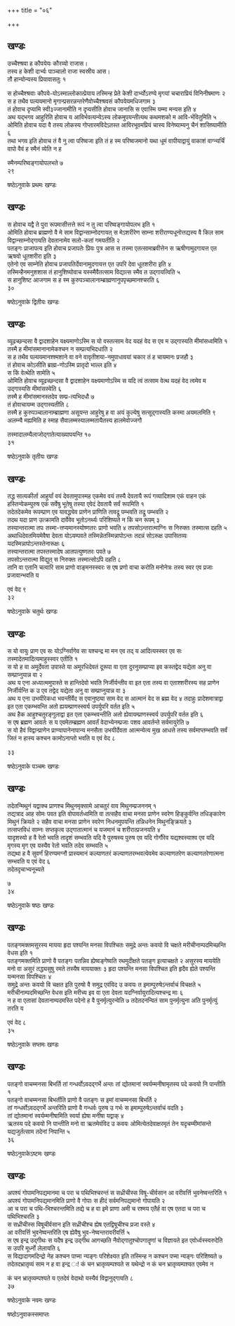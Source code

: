 +++
title = "०६"

+++
## खण्डः
उच्चैश्श्रवा ह कौपयेयः कौरव्यो राजास।  
तस्य ह केशी दार्भ्यः पाञ्चालो राजा स्वस्रीय आस।  
तौ हान्योन्यस्य प्रियावासतुः १   

स होच्चैश्श्रवाः
कौपये-योऽस्माल्लोकात्प्रेयाय तस्मिन्ह प्रेते केशी
दार्भ्योऽरण्ये मृगयां चचाराप्रियं विनिनीषमाणः २   
स ह तथैव पल्ययमानो
मृगान्प्रसरन्नन्तरेणैवोच्चैश्श्रवसं कौपयेयमधिजगाम ३   
तं होवाच दृप्यामि
स्वी३ज्जानामीति न दृप्यसीति होवाच जानासि स एवास्मि यम्मा मन्यस इति
४   
अथ यद्भगव आहुरिति होवाच य आविर्भवत्यन्येऽस्य लोकमुपयन्तीत्यथ कथमशको म
आवि-र्भवितुमिति ५   
ओमिति होवाच यदा वै तस्य लोकस्य गोप्तारमविदेऽतस्त
आविरभूवमप्रियं चास्य विनेष्याम्यनु चैनं शासिष्यामीति ६   
तथा भगव
इति होवाच तं वै नु त्वा परिष्वजा इति तं ह स्म परिष्वजमानो यथा धूमं
वापीयाद्वायुं वाकाशं वाग्न्यर्चिं वापो वैवं ह स्मैनं व्येति न ह 

स्मैनम्परिष्वङ्गायोपलभते ७   
२९   


षष्ठेऽनुवाके प्रथमः खण्डः

## खण्डः 

 

स होवाच यद्वै ते पुरा रूपमासीत्तत्ते रूपं न तु त्वा परिष्वङ्गायोपलभ इति
१   
ओमिति होवाच ब्राह्मणो वै मे साम विद्वान्साम्नोदगायत् स मेऽशरीरेण
साम्ना शरीराण्यधूनोत्तद्यस्य वै किल साम विद्वान्साम्नोद्गायति
देवतानामेव सलो-कतां गमयतीति २   
पतङ्गः प्राजापत्य इति होवाच
प्रजापतेः प्रियः पुत्र आस स तस्मा एतत्सामाब्रवीत्तेन स
ऋषीणामुदगायत्त एत ऋषयो धूतशरीरा इति ३   
एतेनो एव साम्नेति होवाच
प्रजापतिर्देवानामुदगायत्त एत उपरि देवा धूतशरीरा
इति ४   
तस्मिन्हैनमनुशशास तं हानुशिष्योवाच यस्स्मैवैतत्साम विद्यात्स
स्मैव त उद्गायत्विति ५   
स हानुशिष्ट आजगाम स ह स्म कुरुपञ्चालानाम्ब्राह्मणानुपपृच्छमानश्चरति ६   
३०   


षष्ठेऽनुवाके द्वितीयः खण्डः

## खण्डः 

 

व्यूढच्छन्दसा वै द्वादशाहेन यक्ष्यमाणोऽस्मि स यो वस्तत्साम वेद यदहं वेद
स एव म उद्गास्यति मीमांसध्वमिति १   
तस्मै ह मीमांसमानानामेकश्चन न
सम्प्रत्यभिदधाति २   
स ह तथैव पल्ययमानश्श्मशाने वा वने
वावृतीशया-नमुपाधावयां चकार तं ह चायमानः प्रजहौ ३   
तं होवाच
कोऽसीति ब्राह्म-णोऽस्मि प्रातृदो भाल्ल इति ४   
स किं वेत्थेति सामेति
५   
ओमिति होवाच व्यूढच्छन्दसा वै द्वादशाहेन यक्ष्यमाणोऽस्मि स यदि त्वं
तत्साम वेत्थ यदहं वेद त्वमेव म उद्गास्यसि मीमांसस्वेति ६   
तस्मै ह
मीमांसमानस्तदेव सम्प्र-त्यभिदधौ ७   
तं होवाचायम्म उद्गास्यतीति ८   
तस्मै ह
कुरुपञ्चालानाम्ब्राह्मणा असूयन्त आहुरेषु ह वा अयं कुल्येषु
सत्सूद्गास्यति कस्मा अयमलमिति ९   
अलम्न्वै मह्यमिति ह
स्माह सैवालम्मस्यालम्मतायैतस्य हालमेवोज्जगौ 

तस्मादालम्यैलाजोद्गातेत्याख्यापयन्ति १०   
३१   


षष्ठेऽनुवाके तृतीयः खण्डः

## खण्डः 

 

तद्ध सात्यकीर्ता आहुर्यां वयं देवतामुपास्मह एकमेव वयं तस्यै देवतायै रूपं
गव्यादिशाम एकं वाहन एकं हस्तिन्येकम्पुरुष एकं सर्वेषु भूतेषु तस्या एवेदं
देवतायै सर्वं रूपमिति १   
तदेतदेकमेव रूपम्प्राण एव यावद्ध्येव प्राणेन
प्राणिति तावद्रू पम्भवति तद्रू पम्भवति २   
तदथ यदा प्राण
उत्क्रामति दार्वेवेव भूतोऽनर्थ्यः परिशिष्यते न किं चन
रूपम् ३   
तस्यान्तरात्मा तपः तस्मा-त्तप्यमानस्योष्णतरः प्राणो भवति ४
तपसोऽन्तरात्माग्निः स निरुक्तः तस्मात्स दहति ५   
अथाधिदेवतमियमेवैषा देवता
योऽयम्पवते तस्मिन्नेतस्मिन्नापोऽन्तः तदन्नं सोऽरूक्ष उपासितव्यः
यदस्मिन्नापोऽन्तस्तेनारूक्षः ६   
तस्यान्तरात्मा तपस्तस्मादेष
आतपत्युष्णतरः पवते ७   
तपसोऽन्तरात्मा विद्युत् स निरुक्तः तस्मात्सोऽपि
दहति ८   
तानि वा एतानि चत्वारि साम प्राणो वाङ्मनस्स्वरः स एष प्रणो
वाचा करोति मनोनेत्रः तस्य स्वर एव प्रजाः प्रजावान्भवति य 

एवं वेद ९   
३२   


षष्ठेऽनुवाके चतुर्थः खण्डः

## खण्डः 

 

स यो वायुः प्राण एव सः योऽग्निर्वागेव सा यश्चन्द्र मा मन एव तद् य
आदित्यस्स्वर एव सः तस्मादेतमादित्यमाहुस्स्वर एतीति १   
स यो
ह वा अमूर्देवता उपास्ते या अमूरधिदेवतं दूरूपा वा एता दुरनुसम्प्राप्या
इव कस्तद्वेद यद्येता अनु वा सम्प्राप्नुयान्न वा २   
अथ य एना
अध्यात्ममुपास्ते स हान्तिदेवो भवति
निर्जीर्यन्तीव वा इत एता तस्य वा
एताश्शरीरस्य सह प्राणेन निर्जीर्यन्ति क उ एव
तद्वेद यद्येता अनु वा सम्प्राप्नुयान्न वा ३   
अथ य एना उभयीरेकधा
भवन्तीर्वेद स एवानुष्ठ्या साम वेद स आत्मानं वेद स ब्रह्म वेद ४
तदाहुः प्रादेशमात्राद्वा इत एता एकम्भवन्ति अतो
ह्ययम्प्राणस्स्वर्य उपर्युपरि वर्तत इति ५   
अथ
हैक आहुश्चतुरङ्गुलाद्वा इत एता एकम्भवन्तीति अतो ह्येवायम्प्राणस्स्वर्य
उपर्युपरि वर्तत इति ६   
स एष ब्रह्मण आवर्तः स य एवमेतम्ब्रह्मण आवर्तं
वेदाभ्येनम्प्रजाः पशव आवर्तन्ते सर्वमायुरेति ७   
स यो हैवं
विद्वान्प्राणेन प्राण्यापानेनापान्य मनसैता
उभयीर्देवता आत्मन्येत्य मुख आधत्ते तस्य सर्वमाप्तम्भवति सर्वं जितं न
हास्य कश्चन कामोऽनाप्तो भवति य एवं वेद ८   


३३   


षष्ठेऽनुवाके पञ्चमः खण्डः

## खण्डः 

 

तदेतन्मिथुनं यद्वाक्च प्राणश्च मिथुनमृक्सामे आचतुरं वाव मिथुनम्प्रजननम्
१   
तद्यत्राद आह सोमः पवत इति वोपावर्तध्वमिति वा तत्सहैव वाचा मनसा
प्राणेन स्वरेण हिङ्कुर्वन्ति तधिङ्कारेण मिथुनं क्रियते २
सहैव वाचा मनसा प्राणेन स्वरेण निधनमुपयन्ति तन्निधनेन
मिथुनङ्क्रियते ३   
तत्सप्तविधं साम्नः सप्तकृत्व
उद्गातात्मानं च यजमानं च शरीरात्प्रजनयति ४   
यादृशस्यो ह वै रेतो
भवति तादृशं सम्भवति यदि वै पुरुषस्य पुरुष एव यदि गोर्गौरेव
यद्यश्वस्याश्व एव यदि मृगस्य मृग एव यस्यैव रेतो भवति तदेव
सम्भवति ५   
तद्यथा ह वै सुवर्णं हिरण्यमग्नौ प्रास्यमानं कल्याणतरं
कल्याणतरम्भवत्येवमेव कल्याणतरेण कल्याणतरेणात्मना सम्भवति य एवं वेद
६   
तदेतदृचाभ्यनूच्यते 

७   
३४   


षष्ठेऽनुवाके षष्ठः खण्डः

## खण्डः 

 

पतङ्गमक्तमसुरस्य मायया हृदा पश्यन्ति मनसा विपश्चितः समुद्रे अन्तः कवयो
वि चक्षते मरीचीनाम्पदमिच्छन्ति वेधस इति १   
पतङ्गमक्तमिति प्राणो वै
पतङ्गः पतन्निव ह्येष्वङ्गेष्वति रथमुदीक्षते पतङ्ग इत्याचक्षते २
असुरस्य माययेति मनो वा असुरं तद्ध्यसुषु रमते तस्यैष माययाक्तः ३
हृदा पश्यन्ति मनसा विपश्चित इति हृदैव ह्येते पश्यन्ति यन्मनसा
विपश्चितः ४   
समुद्रे अन्तः कवयो वि चक्षत इति पुरुषो वै समुद्र
एवंविद उ कवयः त इमाम्पुरुषेऽन्तर्वाचं विचक्षते ५
मरीचीनाम्पदमिच्छन्ति वेधस इति
मरीच्य इव वा एता देवता यदग्निर्वायुरादित्यश्चन्द्र माः ६   
न ह वा
एतासां देवतानाम्पदमस्ति पदेनो ह वै पुनर्मृत्युरन्वेति ७
तदेतदनन्वितं साम पुनर्मृत्युना अति पुनर्मृत्युं
तरति य 

एवं वेद ८   
३५   


षष्ठेऽनुवाके सप्तमः खण्डः

## खण्डः 

 

पतङ्गो वाचम्मनसा बिभर्ति तां गन्धर्वोऽवदद्गर्भे अन्तः तां द्योतमानां
स्वर्यम्मनीषामृतस्य पदे कवयो नि पान्तीति १   
पतङ्गो वाचम्मनसा
बिभर्तीति प्राणो वै पतङ्गः स इमां वाचम्मनसा बिभर्ति २   
तां
गन्धर्वोऽवदद्गर्भे अन्तरिति प्राणो वै गन्धर्वः पुरुष उ गर्भः स
इमाम्पुरुषेऽन्तर्वाचं वदति ३   
तां द्योतमानां स्वर्यम्मनीषामिति स्वर्या
ह्येषा मनीषा यद्वाक् ४   
ऋतस्य पदे कवयो नि पान्तीति मनो वा ऋतमेवंविद
उ कवयः ओमित्येतदेवाक्षरमृतं तेन यदृचम्मीमांसन्ते यद्यजुर्तत्साम तदेनां निपान्ति ५   
३६   


षष्ठेऽनुवाकेऽष्टमः खण्डः

## खण्डः 

 

अपश्यं गोपामनिपद्यमानमा च परा च पथिभिश्चरन्तं स सध्रीचीस्स विषू-चीर्वसान
आ वरीवर्त्ति भुवनेष्वन्तरिति १   
अपश्यं गोपामनिपद्यमानमिति प्राणो वै गोपाः
स हीदं सर्वमनिपद्यमानो गोपायति २   
आ च परा च पथि-भिश्चरन्तमिति तद्ये च ह
वा इमे प्राणा अमी च रश्मय एतैर्ह वा एष एतदा च परा च पथिभिश्चरति ३   
स
सध्रीचीस्स विषूचीर्वसान इति सध्रीचीश्च ह्येष एतद्विषूचीश्च प्रजा वस्ते
४   
आ वरीवर्त्ति भुवनेष्वन्तरिति एष ह्येवैषु भुव-नेष्वन्तरावरीवर्त्ति ५   
स
एष इन्द्र उद्गीथः स यदैष इन्द्र उद्गीथ आगच्छति नैवोद्गातुश्चोपगातॄणां
च विज्ञायते इत एवोर्ध्वस्स्वरुदेति स उपरि मूर्ध्नो लेलायति ६   
स
विद्यादागमदिन्द्रो नेह कश्चन पाप्मा न्यङ्गः परिशेक्ष्यत
इति तस्मिन्ह न कश्चन पप्मा न्यङ्गः परिशिष्यते ७   
तदेतदभ्रातृव्यं साम न
ह वा इन्द्र ः\! कं चन भ्रातृव्यम्पश्यते स यथेन्द्रो न कं चन
भ्रातृव्यम्पश्यत एवमेव न 

कं चन भ्रातृव्यम्पश्यते य एतदेवं वेदाथो यस्यैवं विद्वानुद्गायति ८   
३७   


षष्ठेऽनुवाके नवमः खण्डः

षष्ठोऽनुवाकस्समाप्तः 
